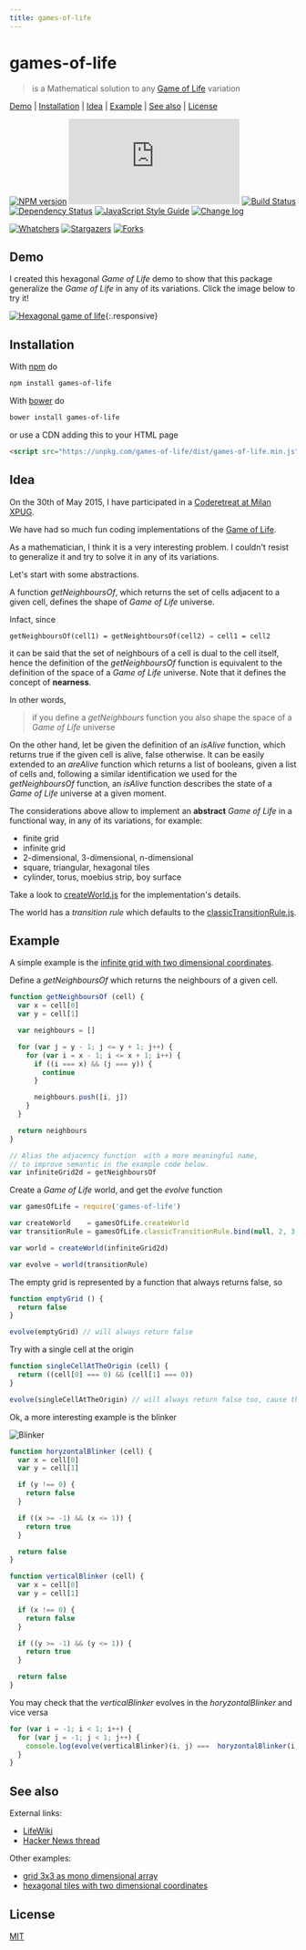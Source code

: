 ```yaml
---
title: games-of-life
---
```

# games-of-life

> is a Mathematical solution to any [Game of Life][1] variation

[Demo](#demo) |
[Installation](#installation) |
[Idea](#idea) |
[Example](#example) |
[See also](#see-also) |
[License](#license)

[![NPM version](https://badge.fury.io/js/games-of-life.svg)](http://badge.fury.io/js/games-of-life)
[![Badge size](https://badge-size.herokuapp.com/fibo/games-of-life/master/dist/games-of-life.min.js)](https://github.com/fibo/games-of-life/blob/master/dist/games-of-life.min.js)
[![Build Status](https://travis-ci.org/fibo/games-of-life.svg?branch=master)](https://travis-ci.org/fibo/games-of-life?branch=master)
[![Dependency Status](https://gemnasium.com/fibo/games-of-life.svg)](https://gemnasium.com/fibo/games-of-life)
[![JavaScript Style Guide](https://img.shields.io/badge/code_style-standard-brightgreen.svg)](https://standardjs.com)
[![Change log](https://img.shields.io/badge/change-log-blue.svg)](http://g14n.info/games-of-life/changelog)

[![Whatchers](http://g14n.info/svg/github/watchers/games-of-life.svg)](https://github.com/fibo/games-of-life/watchers) [![Stargazers](http://g14n.info/svg/github/stars/games-of-life.svg)](https://github.com/fibo/games-of-life/stargazers) [![Forks](http://g14n.info/svg/github/forks/games-of-life.svg)](https://github.com/fibo/games-of-life/network/members)

## Demo

I created this hexagonal *Game of Life* demo to show that this package generalize
the *Game of Life* in any of its variations.
Click the image below to try it!

[![Hexagonal game of life](http://g14n.info/games-of-life/svg/HexagonalGoL.svg)](http://g14n.info/games-of-life/demo/hexagonal){:.responsive}

## Installation

With [npm](https://npmjs.org/) do

```bash
npm install games-of-life
```

With [bower](http://bower.io/) do

```bash
bower install games-of-life
```

or use a CDN adding this to your HTML page

```html
<script src="https://unpkg.com/games-of-life/dist/games-of-life.min.js"></script>
```

## Idea

On the 30th of May 2015, I have participated in a [Coderetreat at Milan XPUG](http://coderetreat.org/events/xpug-milan-coderetreat).

We have had so much fun coding implementations of the [Game of Life][1].

As a mathematician, I think it is a very interesting problem. I couldn't resist to generalize it and try to solve it in any of its variations.

Let's start with some abstractions.

A function *getNeighboursOf*, which returns the set of cells adjacent to a given cell, defines the shape of *Game of Life* universe.

Infact, since

    getNeighboursOf(cell1) = getNeightboursOf(cell2) ⇒ cell1 = cell2

it can be said that the set of neighbours of a cell is dual to the cell itself, hence the definition of the *getNeighboursOf* function is equivalent to the definition of the space of a *Game of Life* universe. Note that it defines the concept of **nearness**.

In other words,

> if you define a *getNeighbours* function you also shape the space of a *Game of Life* universe

On the other hand, let be given the definition of an *isAlive* function, which returns true if the given cell is alive, false otherwise.
It can be easily extended to an *areAlive* function which returns a list of booleans, given a list of cells and, following a similar identification we used for the *getNeighboursOf* function, an *isAlive* function describes the state of a *Game of Life* universe at a given moment.

The considerations above allow to implement an **abstract** *Game of Life* in a functional way, in any of its variations, for example:

* finite grid
* infinite grid
* 2-dimensional, 3-dimensional, n-dimensional
* square, triangular, hexagonal tiles
* cylinder, torus, moebius strip, boy surface

Take a look to [createWorld.js](https://github.com/fibo/games-of-life/blob/master/src/createWorld.js) for the implementation's details.

The world has a *transition rule* which defaults to the [classicTransitionRule.js](https://github.com/fibo/games-of-life/blob/master/src/classicTransitionRule.js).

## Example

A simple example is the [infinite grid with two dimensional coordinates](https://github.com/fibo/games-of-life/blob/master/test/example/infiniteGridWithTwoDimensionalCoordinates.js).

Define a *getNeighboursOf* which returns the neighbours of a given cell.

```javascript
function getNeighboursOf (cell) {
  var x = cell[0]
  var y = cell[1]

  var neighbours = []

  for (var j = y - 1; j <= y + 1; j++) {
    for (var i = x - 1; i <= x + 1; i++) {
      if ((i === x) && (j === y)) {
        continue
      }

      neighbours.push([i, j])
    }
  }

  return neighbours
}

// Alias the adjacency function  with a more meaningful name,
// to improve semantic in the example code below.
var infiniteGrid2d = getNeighboursOf
```

Create a *Game of Life* world, and get the *evolve* function

```javascript
var gamesOfLife = require('games-of-life')

var createWorld    = gamesOfLife.createWorld
var transitionRule = gamesOfLife.classicTransitionRule.bind(null, 2, 3, 3)

var world = createWorld(infiniteGrid2d)

var evolve = world(transitionRule)
```

The empty grid is represented by a function that always returns false, so

```javascript
function emptyGrid () {
  return false
}

evolve(emptyGrid) // will always return false
```

Try with a single cell at the origin

```javascript
function singleCellAtTheOrigin (cell) {
  return ((cell[0] === 0) && (cell[1] === 0))
}

evolve(singleCellAtTheOrigin) // will always return false too, cause the cell dies
```

Ok, a more interesting example is the blinker

![Blinker](https://upload.wikimedia.org/wikipedia/commons/9/95/Game_of_life_blinker.gif)

```javascript
function horyzontalBlinker (cell) {
  var x = cell[0]
  var y = cell[1]

  if (y !== 0) {
    return false
  }

  if ((x >= -1) && (x <= 1)) {
    return true
  }

  return false
}

function verticalBlinker (cell) {
  var x = cell[0]
  var y = cell[1]

  if (x !== 0) {
    return false
  }

  if ((y >= -1) && (y <= 1)) {
    return true
  }

  return false
}
```

You may check that the *verticalBlinker* evolves in the *horyzontalBlinker* and vice versa

```javascript
for (var i = -1; i < 1; i++) {
  for (var j = -1; j < 1; j++) {
    console.log(evolve(verticalBlinker)(i, j) ===  horyzontalBlinker(i, j)) // true
  }
}
```

## See also

External links:

* [LifeWiki][2]
* [Hacker News thread][3]

Other examples:

* [grid 3x3 as mono dimensional array](https://github.com/fibo/games-of-life/blob/master/test/example/grid3x3AsMonoDimensionalArray.js)
* [hexagonal tiles with two dimensional coordinates](https://github.com/fibo/games-of-life/blob/master/test/example/hexagonalTilesWithTwoDimensionalCoordinates.js)

## License

[MIT](http://g14n.info/mit-license)

[1]: http://en.wikipedia.org/wiki/Conway%27s_Game_of_Life "Game of Life"
[2]: http://www.conwaylife.com/wiki/Main_Page "LikeWiki"
[3]: https://news.ycombinator.com/item?id=9632255 "Hacker News thread"

